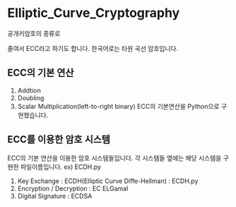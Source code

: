 # Elliptic_Curve_Cryptography

공개키암호의 종류로

줄여서 ECC라고 하기도 합니다. 한국어로는 타원 곡선 암호입니다.

## ECC의 기본 연산
1. Addtion
2. Doubling
3. Scalar Multiplication(left-to-right binary)
ECC의 기본연산을 Python으로 구현했습니다.

## ECC를 이용한 암호 시스템
ECC의 기본 연산을 이용한 암호 시스템들입니다.
각 시스템들 옆에는 해당 시스템을 구현한 파일이름입니다.
ex) ECDH.py 

1. Key Exchange : ECDH(Elliptic Curve Diffe-Hellman) : ECDH.py
2. Encryption / Decryption : EC ELGamal
3. Digital Signature : ECDSA

